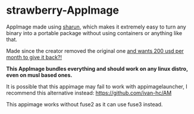 # strawberry-AppImage

AppImage made using [sharun](https://github.com/VHSgunzo/sharun), which makes it extremely easy to turn any binary into a portable package without using containers or anything like that.

Made since the creator removed the original one [and wants 200 usd per month to give it back?!](https://forum.strawberrymusicplayer.org/topic/1094/appimages-for-linux)

**This AppImage bundles everything and should work on any linux distro, even on musl based ones.**

It is possible that this appimage may fail to work with appimagelauncher, I recommend this alternative instead: https://github.com/ivan-hc/AM

This appimage works without fuse2 as it can use fuse3 instead.
